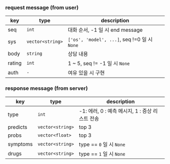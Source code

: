 ### request message (from user)
| key         |  type             | description |
| -------     | -------------     | -           | 
| seq         | `int`               | 대화 순서, -1 일 시 end message |
| sys         | `vector<string>`    | `['os', 'model', ...]`, seq !=0 일 시 `None` |
| body         | `string`            | 상담 내용 |
| rating      | `int`               | 1 ~ 5, seq != -1 일 시 `None` |
| auth        | `-`                 | 여유 있을 시 구현 |

### response message (from server)
| key         |  type             | description |
| -------     | -------------     | -           |
| type        | `int`               |-1: 에러, 0 : 예측 메시지, 1 : 증상 리스트 전송 |
| predicts    | `vector<string>`    | top 3 |
| probs       | `vector<float>`     | top 3 |
| symptoms    | `vector<string>`    | type == `0` 일 시 `None` |
| drugs       | `vector<string>`    | type == `1` 일 시 `None` |